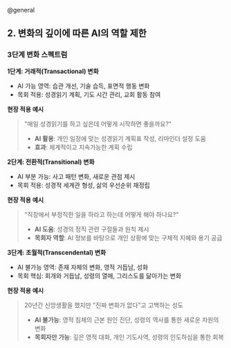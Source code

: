 @general

## 2. 변화의 깊이에 따른 AI의 역할 제한

### 3단계 변화 스펙트럼

**1단계: 거래적(Transactional) 변화**

- AI 가능 영역: 습관 개선, 기술 습득, 표면적 행동 변화
- 목회 적용: 성경읽기 계획, 기도 시간 관리, 교회 활동 참여

**현장 적용 예시**

> "매일 성경읽기를 하고 싶은데 어떻게 시작하면 좋을까요?"
>
> - **AI 활용**: 개인 일정에 맞는 성경읽기 계획표 작성, 리마인더 설정 도움
> - **효과**: 체계적이고 지속가능한 계획 수립

**2단계: 전환적(Transitional) 변화**

- AI 부분 가능: 사고 패턴 변화, 새로운 관점 제시
- 목회 적용: 성경적 세계관 형성, 삶의 우선순위 재정립

**현장 적용 예시**

> "직장에서 부정직한 일을 하라고 하는데 어떻게 해야 하나요?"
>
> - **AI 도움**: 성경의 정직 관련 구절들과 원칙 제시
> - **목회자 역할**: AI 정보를 바탕으로 개인 상황에 맞는 구체적 지혜와 용기 공급

**3단계: 초월적(Transcendental) 변화**

- AI 불가능 영역: 존재 자체의 변화, 영적 거듭남, 성화
- 목회 핵심: 회개와 거듭남, 성령의 열매, 그리스도를 닮아가는 변화

**현장 적용 예시**

> 20년간 신앙생활을 했지만 "진짜 변화가 없다"고 고백하는 성도
>
> - **AI 불가능**: 영적 침체의 근본 원인 진단, 성령의 역사를 통한 새로운 차원의 변화
> - **목회자만 가능**: 깊은 영적 대화, 개인 기도사역, 성령의 인도하심을 통한 회복

